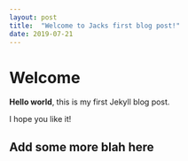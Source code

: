 ```yaml
---
layout: post
title:  "Welcome to Jacks first blog post!"
date: 2019-07-21
---
```


# Welcome

**Hello world**, this is my first Jekyll blog post.

I hope you like it!

Add some more blah here
----
